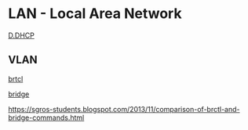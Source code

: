 # LAN - Local Area Network


[D.DHCP](D.DHCP)


## VLAN

[brtcl](C.brctl)

[bridge](B.bridge)

https://sgros-students.blogspot.com/2013/11/comparison-of-brctl-and-bridge-commands.html
